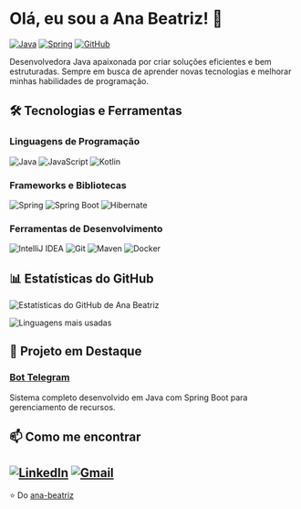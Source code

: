 # Olá, eu sou a Ana Beatriz! 👋

[![Java](https://img.shields.io/badge/Java-ED8B00?style=for-the-badge&logo=openjdk&logoColor=white)](https://www.java.com/)
[![Spring](https://img.shields.io/badge/Spring-6DB33F?style=for-the-badge&logo=spring&logoColor=white)](https://spring.io/)
[![GitHub](https://img.shields.io/badge/GitHub-100000?style=for-the-badge&logo=github&logoColor=white)](https://github.com/ana-beatriz)

Desenvolvedora Java apaixonada por criar soluções eficientes e bem estruturadas. Sempre em busca de aprender novas tecnologias e melhorar minhas habilidades de programação.

## 🛠️ Tecnologias e Ferramentas

### Linguagens de Programação
![Java](https://img.shields.io/badge/Java-%23ED8B00.svg?style=flat&logo=openjdk&logoColor=white)
![JavaScript](https://img.shields.io/badge/JavaScript-F7DF1E?style=flat&logo=javascript&logoColor=black)
![Kotlin](https://img.shields.io/badge/Kotlin-7F52FF?style=flat&logo=kotlin&logoColor=white)

### Frameworks e Bibliotecas
![Spring](https://img.shields.io/badge/Spring-6DB33F?style=flat&logo=spring&logoColor=white)
![Spring Boot](https://img.shields.io/badge/Spring_Boot-6DB33F?style=flat&logo=spring-boot&logoColor=white)
![Hibernate](https://img.shields.io/badge/Hibernate-59666C?style=flat&logo=hibernate&logoColor=white)


### Ferramentas de Desenvolvimento
![IntelliJ IDEA](https://img.shields.io/badge/IntelliJ_IDEA-000000?style=flat&logo=intellij-idea&logoColor=white)
![Git](https://img.shields.io/badge/Git-F05032?style=flat&logo=git&logoColor=white)
![Maven](https://img.shields.io/badge/Maven-C71A36?style=flat&logo=apache-maven&logoColor=white)
![Docker](https://img.shields.io/badge/Docker-2496ED?style=flat&logo=docker&logoColor=white)

## 📊 Estatísticas do GitHub

![Estatísticas do GitHub de Ana Beatriz](https://github-readme-stats.vercel.app/api?username=beatrizlopes30&show_icons=true&theme=radical)

![Linguagens mais usadas](https://github-readme-stats.vercel.app/api/top-langs/?username=beatrizlopes30&layout=compact&theme=radical)

## 📂 Projeto em Destaque

### [Bot Telegram]([https://github.com/ana-beatriz/sistema-gerenciamento](https://github.com/beatrizlopes30/BotFinanceiroTelegram.git))
Sistema completo desenvolvido em Java com Spring Boot para gerenciamento de recursos.

## 📫 Como me encontrar

[![LinkedIn](https://img.shields.io/badge/LinkedIn-0077B5?style=for-the-badge&logo=linkedin&logoColor=white)](https://www.linkedin.com/in/ana-beatriz-lopes-3978a3173)
[![Gmail](https://img.shields.io/badge/Gmail-D14836?style=for-the-badge&logo=gmail&logoColor=white)](mailto:trabalhosdabia@gmail.com)
---

⭐️ Do [ana-beatriz](https://github.com/beatrizlopes30)
